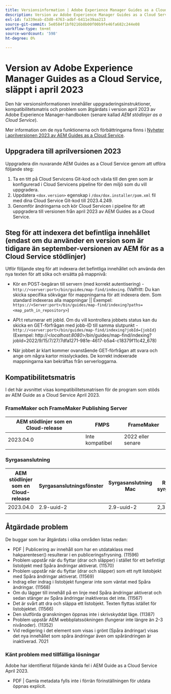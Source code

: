 ```yaml
---
title: Versionsinformation | Adobe Experience Manager Guides as a Cloud Service, aprilversion 2023
description: Version av Adobe Experience Manager Guides as a Cloud Service, släppt i april 2023
exl-id: fa339eab-d3d0-4763-adbf-6411e39aa213
source-git-commit: 5e0584f1bf0216b8b00f00b9fe46fa682c244e08
workflow-type: tm+mt
source-wordcount: '598'
ht-degree: 0%

---
```


# Version av Adobe Experience Manager Guides as a Cloud Service, släppt i april 2023

Den här versionsinformationen innehåller uppgraderingsinstruktioner, kompatibilitetsmatris och problem som åtgärdats i version april 2023 av Adobe Experience Manager-handboken (senare kallad *AEM stödlinjer as a Cloud Service*).

Mer information om de nya funktionerna och förbättringarna finns i [Nyheter i aprilversionen 2023 av AEM Guides as a Cloud Service](whats-new-2023.4.0.md).

## Uppgradera till aprilversionen 2023

Uppgradera din nuvarande AEM Guides as a Cloud Service genom att utföra följande steg:

1. Ta en titt på Cloud Servicens Git-kod och växla till den gren som är konfigurerad i Cloud Servicens pipeline för den miljö som du vill uppgradera.
2. Uppdatera `<dox.version>` egenskap i `/dox/dox.installer/pom.xml` fil med dina Cloud Service Git-kod till 2023.4.249.
3. Genomför ändringarna och kör Cloud Servicen i pipeline för att uppgradera till versionen från april 2023 av AEM Guides as a Cloud Service.

## Steg för att indexera det befintliga innehållet (endast om du använder en version som är tidigare än september-versionen av AEM för as a Cloud Service stödlinjer)

Utför följande steg för att indexera det befintliga innehållet och använda den nya texten för att söka och ersätta på mappnivå:

* Kör en POST-begäran till servern (med korrekt autentisering) - `http://<server:port>/bin/guides/map-find/indexing`.
(Valfritt: Du kan skicka specifika sökvägar för mappningarna för att indexera dem. Som standard indexeras alla mappningar || Exempel: `https://<Server:port>/bin/guides/map-find/indexing?paths=<map_path_in_repository>`)

* API:t returnerar ett jobId. Om du vill kontrollera jobbets status kan du skicka en GET-förfrågan med jobb-ID till samma slutpunkt - `http://<server:port>/bin/guides/map-find/indexing?jobId={jobId}`
(Exempel: http://&lt;_localhost:8080_>/bin/guides/map-find/indexing?jobId=2022/9/15/7/27/7dfa1271-981e-4617-b5a4-c18379f11c42_678)

* När jobbet är klart kommer ovanstående GET-förfrågan att svara och ange om några kartor misslyckades. De korrekt indexerade mappningarna kan bekräftas från serverloggarna.

## Kompatibilitetsmatris

I det här avsnittet visas kompatibilitetsmatrisen för de program som stöds av AEM Guide as a Cloud Service April 2023.

### FrameMaker och FrameMaker Publishing Server

| AEM stödlinjer som en Cloud-release | FMPS | FrameMaker |
| --- | --- | --- |
| 2023.04.0 | Inte kompatibel | 2022 eller senare |
| | | |


### Syrgasanslutning

| AEM stödlinjer som en Cloud-release | Syrgasanslutningsfönster | Syrgasanslutning Mac | Redigera i syrgasfönster | Redigera i Syrgas Mac |
| --- | --- | --- | --- | --- |
| 2023.04.0 | 2.9-uuid-2 | 2.9-uuid-2 | 2,3 | 2,3 |
|  |  |  |  |



## Åtgärdade problem

De buggar som har åtgärdats i olika områden listas nedan:

* PDF | Publicering av innehåll som har en utdataklass med hakparenteser() resulterar i en publiceringsfrysning. (11596)
* Problem uppstår när du flyttar (drar och släpper) i stället för ett befintligt listobjekt med Spåra ändringar aktiverat. (11570)
* Problem uppstår när du flyttar (drar och släpper) som ett nytt listobjekt med Spåra ändringar aktiverat. (11569)
* Indrag eller indrag i listobjekt fungerar inte som väntat med Spåra ändringar. (11568)
* Om du lägger till innehåll på en linje med Spåra ändringar aktiverat och sedan stänger av Spåra ändringar inaktiveras det inte. (11567)
* Det är svårt att dra och släppa ett listobjekt. Texten flyttas istället för listobjektet. (11566)
* Den slutförda granskningen öppnas inte i skrivskyddat läge. (11387)
* Problem uppstår AEM webbplatssökningen (fungerar inte längre än 2-3 nivånoder). (11352)
* Vid redigering i det element som visas i grönt (Spåra ändringar) visas det nya innehållet som spåra ändringar även om spårändringen är inaktiverad. 7021

### Känt problem med tillfälliga lösningar

Adobe har identifierat följande kända fel i AEM Guide as a Cloud Service April 2023.

* PDF | Gamla metadata fylls inte i förrän förinställningen för utdata öppnas explicit.
